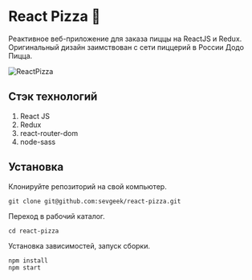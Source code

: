 # React Pizza :pizza:
Реактивное веб-приложение для заказа пиццы на ReactJS и Redux.
Оригинальный дизайн заимствован с сети пиццерий в России Додо Пицца.

![ReactPizza](https://repository-images.githubusercontent.com/286972844/62947000-eb8e-11ea-8157-c31608df9206)

## Стэк технологий
1. React JS
2. Redux
3. react-router-dom
4. node-sass

## Установка
Клонируйте репозиторий на свой компьютер.
```
git clone git@github.com:sevgeek/react-pizza.git
```

Переход в рабочий каталог.
```
cd react-pizza
```
Установка зависимостей, запуск сборки.
```
npm install
npm start
```
